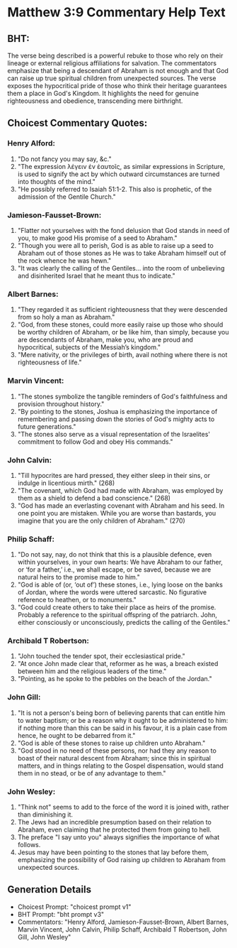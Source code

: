 # Matthew 3:9 Commentary Help Text

## BHT:
The verse being described is a powerful rebuke to those who rely on their lineage or external religious affiliations for salvation. The commentators emphasize that being a descendant of Abraham is not enough and that God can raise up true spiritual children from unexpected sources. The verse exposes the hypocritical pride of those who think their heritage guarantees them a place in God's Kingdom. It highlights the need for genuine righteousness and obedience, transcending mere birthright.

## Choicest Commentary Quotes:
### Henry Alford:
1. "Do not fancy you may say, &c."
2. "The expression λέγειν ἐν ἑαυτοῖς, as similar expressions in Scripture, is used to signify the act by which outward circumstances are turned into thoughts of the mind."
3. "He possibly referred to Isaiah 51:1-2. This also is prophetic, of the admission of the Gentile Church."

### Jamieson-Fausset-Brown:
1. "Flatter not yourselves with the fond delusion that God stands in need of you, to make good His promise of a seed to Abraham."
2. "Though you were all to perish, God is as able to raise up a seed to Abraham out of those stones as He was to take Abraham himself out of the rock whence he was hewn."
3. "It was clearly the calling of the Gentiles... into the room of unbelieving and disinherited Israel that he meant thus to indicate."

### Albert Barnes:
1. "They regarded it as sufficient righteousness that they were descended from so holy a man as Abraham."
2. "God, from these stones, could more easily raise up those who should be worthy children of Abraham, or be like him, than simply, because you are descendants of Abraham, make you, who are proud and hypocritical, subjects of the Messiah’s kingdom."
3. "Mere nativity, or the privileges of birth, avail nothing where there is not righteousness of life."

### Marvin Vincent:
1. "The stones symbolize the tangible reminders of God's faithfulness and provision throughout history."
2. "By pointing to the stones, Joshua is emphasizing the importance of remembering and passing down the stories of God's mighty acts to future generations."
3. "The stones also serve as a visual representation of the Israelites' commitment to follow God and obey His commands."

### John Calvin:
1. "Till hypocrites are hard pressed, they either sleep in their sins, or indulge in licentious mirth." (268)
2. "The covenant, which God had made with Abraham, was employed by them as a shield to defend a bad conscience." (268)
3. "God has made an everlasting covenant with Abraham and his seed. In one point you are mistaken. While you are worse than bastards, you imagine that you are the only children of Abraham." (270)

### Philip Schaff:
1. "Do not say, nay, do not think that this is a plausible defence, even within yourselves, in your own hearts: We have Abraham to our father, or ‘for a father,’ i.e., we shall escape, or be saved, because we are natural heirs to the promise made to him." 
2. "God is able of (or, ‘out of’) these stones, i.e., lying loose on the banks of Jordan, where the words were uttered sarcastic. No figurative reference to heathen, or to monuments."
3. "God could create others to take their place as heirs of the promise. Probably a reference to the spiritual offspring of the patriarch. John, either consciously or unconsciously, predicts the calling of the Gentiles."

### Archibald T Robertson:
1. "John touched the tender spot, their ecclesiastical pride."
2. "At once John made clear that, reformer as he was, a breach existed between him and the religious leaders of the time."
3. "Pointing, as he spoke to the pebbles on the beach of the Jordan."

### John Gill:
1. "It is not a person's being born of believing parents that can entitle him to water baptism; or be a reason why it ought to be administered to him: if nothing more than this can be said in his favour, it is a plain case from hence, he ought to be debarred from it."
2. "God is able of these stones to raise up children unto Abraham."
3. "God stood in no need of these persons, nor had they any reason to boast of their natural descent from Abraham; since this in spiritual matters, and in things relating to the Gospel dispensation, would stand them in no stead, or be of any advantage to them."

### John Wesley:
1. "Think not" seems to add to the force of the word it is joined with, rather than diminishing it.
2. The Jews had an incredible presumption based on their relation to Abraham, even claiming that he protected them from going to hell.
3. The preface "I say unto you" always signifies the importance of what follows.
4. Jesus may have been pointing to the stones that lay before them, emphasizing the possibility of God raising up children to Abraham from unexpected sources.


## Generation Details
- Choicest Prompt: "choicest prompt v1"
- BHT Prompt: "bht prompt v3"
- Commentators: "Henry Alford, Jamieson-Fausset-Brown, Albert Barnes, Marvin Vincent, John Calvin, Philip Schaff, Archibald T Robertson, John Gill, John Wesley"
